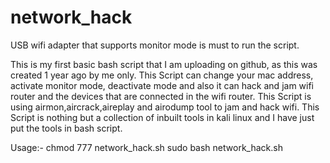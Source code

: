 # network_hack

USB wifi adapter that supports monitor mode is must to run the script.

This is my first basic bash script that I am uploading on github, as this was created 1 year ago by me only. This Script   can change your mac address, activate monitor mode, deactivate mode and also it can hack and jam wifi router and the devices  that are connected in the wifi router. This Script is using airmon,aircrack,aireplay and airodump tool to jam and hack wifi.  This Script is nothing but a collection of inbuilt tools in kali linux and I have just put  the tools in bash script.


Usage:-
chmod 777 network_hack.sh
sudo bash network_hack.sh
